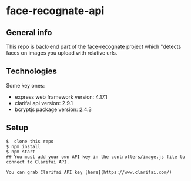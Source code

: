 # face-recognate-api

## General info
This repo is back-end part of the [face-recognate](https://github.com/mahmutsen/face-recognate) project which "detects faces on images you upload with relative urls.
	
## Technologies
Some key ones:
* express web framework version: 4.17.1
* clarifai api version: 2.9.1
* bcryptjs package version: 2.4.3
	
## Setup
```
$  clone this repo
$ npm install
$ npm start
## You must add your own API key in the controllers/image.js file to connect to Clarifai API.

You can grab Clarifai API key [here](https://www.clarifai.com/)
